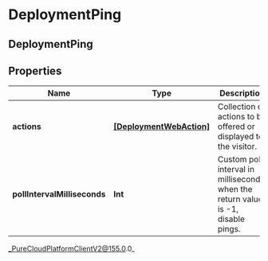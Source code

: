 # DeploymentPing

## DeploymentPing

## Properties

|Name | Type | Description | Notes|
|------------ | ------------- | ------------- | -------------|
| **actions** | [**[DeploymentWebAction]**](DeploymentWebAction) | Collection of actions to be offered or displayed to the visitor. | [optional] |
| **pollIntervalMilliseconds** | **Int** | Custom poll interval in milliseconds; when the return value is -1, disable pings. | [optional] |



_PureCloudPlatformClientV2@155.0.0_
